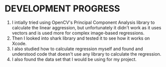 # **DEVELOPMENT PROGRESS**

1. I intially tried using OpenCV's Principal Component Analysis library to calculate the linear aggression, but unfortunately it didn't work as it uses vectors and is used more for complex image-based regressions.
2. Then I looked into shark library and tested it to see how it works on Xcode.
3. I also studied how to calculate regression myself and found and understood code that doesn't use any library to calculate the regression.
4. I also found the data set that I would be using for my project.
